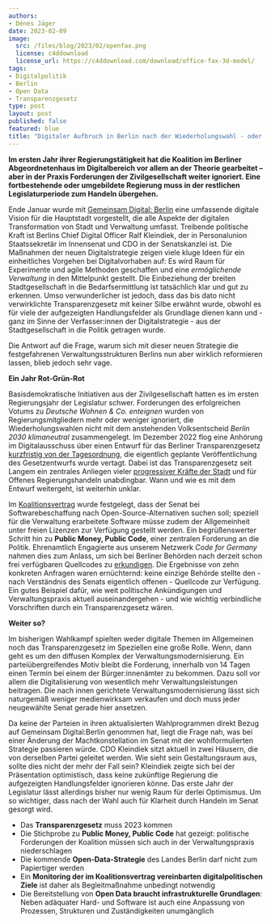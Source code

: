 ```yaml
---
authors:
- Dénes Jäger
date: 2023-02-09
image: 
  src: /files/blog/2023/02/openfax.png
  license: c4ddownload
  license_url: https://c4ddownload.com/download/office-fax-3d-model/
tags:
- Digitalpolitik
- Berlin
- Open Data
- Transparenzgesetz
type: post
layout: post
published: false
featured: blue
title: "Digitaler Aufbruch in Berlin nach der Wiederholungswahl - oder weiter so?"
---
```


**Im ersten Jahr ihrer Regierungstätigkeit hat die Koalition im Berliner Abgeordnetenhaus im Digitalbereich vor allem an der Theorie gearbeitet – aber in der Praxis Forderungen der Zivilgesellschaft weiter ignoriert. Eine fortbestehende oder umgebildete Regierung muss in der restlichen Legislaturperiode zum Handeln übergehen.**  

Ende Januar wurde mit [Gemeinsam Digital: Berlin](https://gemeinsamdigital.berlin.de/de/) eine umfassende digitale Vision für die Hauptstadt vorgestellt, die alle Aspekte der digitalen Transformation von Stadt und Verwaltung umfasst. Treibende politische Kraft ist Berlins Chief Digital Officer Ralf Kleindiek, der in Personalunion Staatssekretär im Innensenat und CDO in der Senatskanzlei ist. Die Maßnahmen der neuen Digitalstrategie zeigen viele kluge Ideen für ein einheitliches Vorgehen bei Digitalvorhaben auf: Es wird Raum für Experimente und agile Methoden geschaffen und eine *ermöglichende Verwaltung* in den Mittelpunkt gestellt. Die Einbeziehung der breiten Stadtgesellschaft in die Bedarfsermittlung ist tatsächlich klar und gut zu erkennen. Umso verwunderlicher ist jedoch, dass das bis dato nicht verwirklichte Transparenzgesetz mit keiner Silbe erwähnt wurde, obwohl es für viele der aufgezeigten Handlungsfelder als Grundlage dienen kann und - ganz im Sinne der Verfasser:innen der Digitalstrategie - aus der Stadtgesellschaft in die Politik getragen wurde.

Die Antwort auf die Frage, warum sich  mit dieser neuen Strategie die festgefahrenen Verwaltungsstrukturen Berlins nun aber wirklich reformieren lassen, blieb jedoch sehr vage. 

**Ein Jahr Rot-Grün-Rot**

Basisdemokratische Initiativen aus der Zivilgesellschaft hatten es im ersten Regierungsjahr der Legislatur schwer. Forderungen des erfolgreichen Votums zu *Deutsche Wohnen & Co. enteignen* wurden von Regierungsmitgliedern mehr oder weniger ignoriert, die Wiederholungswahlen nicht mit dem anstehenden Volksentscheid *Berlin 2030 klimaneutral* zusammengelegt. Im Dezember 2022 flog eine Anhörung im Digitalausschuss über einen Entwurf für das Berliner Transparenzgesetz [kurzfristig von der Tagesordnung](https://netzpolitik.org/2022/sachverstaendiger-heimgeschickt-spd-blockiert-erneut-berliner-transparenzgesetz/), die eigentlich geplante Veröffentlichung des Gesetzentwurfs wurde vertagt. Dabei ist das Transparenzgesetz seit Langem ein zentrales Anliegen vieler [progressiver Kräfte der Stadt](https://volksentscheid-transparenz.de/) und für Offenes Regierungshandeln unabdingbar. Wann und wie es mit dem Entwurf weitergeht, ist weiterhin unklar.  

Im [Koalitionsvertrag](https://pardok.parlament-berlin.de/starweb/adis/citat/VT/19/DruckSachen/d19-0114.pdf#page=76) wurde festgelegt, dass der Senat bei Softwarebeschaffung nach Open-Source-Alternativen suchen soll; speziell für die Verwaltung erarbeitete Software müsse zudem der Allgemeinheit unter freien Lizenzen zur Verfügung gestellt werden. Ein begrüßenswerter Schritt hin zu **Public Money, Public Code**, einer zentralen Forderung an die Politik. Ehrenamtlich Engagierte aus unserem Netzwerk *Code for Germany* nahmen dies zum Anlass, um sich bei Berliner Behörden nach derzeit schon frei verfügbaren Quellcodes zu [erkundigen](https://codefor.de/blog/open-soure-in-der-berliner-verwaltung/). Die Ergebnisse von zehn konkreten Anfragen waren ernüchternd: keine einzige Behörde stellte den - nach Verständnis des Senats eigentlich offenen - Quellcode zur Verfügung. Ein gutes Beispiel dafür, wie weit politische Ankündigungen und Verwaltungspraxis aktuell auseinandergehen - und wie wichtig verbindliche Vorschriften durch ein Transparenzgesetz wären.

**Weiter so?**

Im bisherigen Wahlkampf spielten weder digitale Themen im Allgemeinen noch das Transparenzgesetz im Speziellen eine große Rolle. Wenn, dann geht es um den diffusen Komplex der Verwaltungsmodernisierung. Ein parteiübergreifendes Motiv bleibt die Forderung, innerhalb von 14 Tagen einen Termin bei einem der Bürger:innenämter zu bekommen. Dazu soll vor allem die Digitalisierung von wesentlich mehr Verwaltungsleistungen beitragen. Die nach innen gerichtete Verwaltungsmodernisierung lässt sich naturgemäß weniger medienwirksam verkaufen und doch muss jeder neugewählte Senat gerade hier ansetzen.

Da keine der Parteien in ihren aktualisierten Wahlprogrammen direkt Bezug auf Gemeinsam Digital:Berlin genommen hat, liegt die Frage nah, was bei einer Änderung der Machtkonstellation im Senat mit der wohlformulierten Strategie passieren würde. CDO Kleindiek sitzt aktuell in zwei Häusern, die von derselben Partei geleitet werden. Wie sieht sein Gestaltungsraum aus, sollte dies nicht der mehr der Fall sein? Kleindiek zeigte sich bei der Präsentation optimistisch, dass keine zukünftige Regierung die aufgezeigten Handlungsfelder ignorieren könne. Das erste Jahr der Legislatur lässt allerdings bisher nur wenig Raum für derlei Optimismus. Um so wichtiger, dass nach der Wahl auch für Klarheit durch Handeln im Senat gesorgt wird.

- Das **Transparenzgesetz** muss 2023 kommen 
-	Die Stichprobe zu **Public Money, Public Code** hat gezeigt: politische Forderungen der Koalition müssen sich auch in der Verwaltungspraxis niederschlagen 
- Die kommende **Open-Data-Strategie** des Landes Berlin darf nicht zum Papiertiger werden
- Ein **Monitoring der im Koalitionsvertrag vereinbarten digitalpolitischen Ziele** ist daher als Begleitmaßnahme unbedingt notwendig
- Die Bereitstellung von **Open Data braucht infrastrukturelle Grundlagen**: Neben adäquater Hard- und Software ist auch eine Anpassung von Prozessen, Strukturen und Zuständigkeiten unumgänglich
